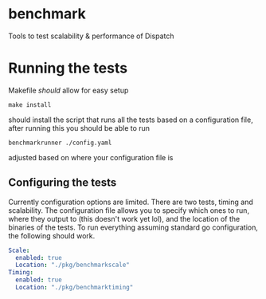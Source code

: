 # benchmark
Tools to test scalability &amp; performance of Dispatch

# Running the tests
Makefile *should* allow for easy setup
```
make install
```
should install the script that runs all the tests based on a configuration file, after running this you should be able to run
```
benchmarkrunner ./config.yaml
```
adjusted based on where your configuration file is
## Configuring the tests
Currently configuration options are limited. There are two tests, timing and scalability. The configuration file allows you to specify which ones to run, where they output to (this doesn't work yet lol), and the location of the binaries of the tests. To run everything assuming standard go configuration, the following should work.
```yaml
Scale:
  enabled: true
  Location: "./pkg/benchmarkscale"
Timing:
  enabled: true
  Location: "./pkg/benchmarktiming"

```
